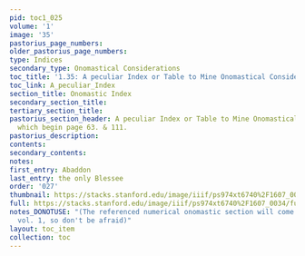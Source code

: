 ```yaml
---
pid: toc1_025
volume: '1'
image: '35'
pastorius_page_numbers: 
older_pastorius_page_numbers: 
type: Indices
secondary_type: Onomastical Considerations
toc_title: '1.35: A peculiar Index or Table to Mine Onomastical Considerations'
toc_link: A_peculiar_Index
section_title: Onomastic Index
secondary_section_title: 
tertiary_section_title: 
pastorius_section_header: A peculiar Index or Table to Mine Onomastical Considerations,
  which begin page 63. & 111.
pastorius_description: 
contents: 
secondary_contents: 
notes: 
first_entry: Abaddon
last_entry: the only Blessee
order: '027'
thumbnail: https://stacks.stanford.edu/image/iiif/ps974xt6740%2F1607_0034/full/100,/0/default.jpg
full: https://stacks.stanford.edu/image/iiif/ps974xt6740%2F1607_0034/full/full/0/default.jpg
notes_DONOTUSE: "(The referenced numerical onomastic section will come up later in
  vol. 1, so don't be afraid)"
layout: toc_item
collection: toc
---
```

